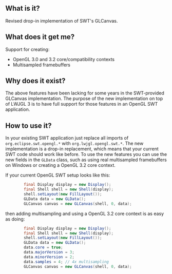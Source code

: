 ## What is it?

Revised drop-in implementation of SWT's GLCanvas.

## What does it get me?

Support for creating:
- OpenGL 3.0 and 3.2 core/compatibility contexts
- Multisampled framebuffers

## Why does it exist?

The above features have been lacking for some years in the SWT-provided GLCanvas implementation.
The purpose of the new implementation on top of LWJGL 3 is to have full support for those features in an OpenGL SWT application.

## How to use it?

In your existing SWT application just replace all imports of `org.eclipse.swt.opengl.*` with `org.lwjgl.opengl.swt.*`.
The new implementation is a drop-in replacement, which means that your current SWT code should work like before.
To use the new features you can use the new fields in the `GLData` class, such as using real multisampled framebuffers on Windows
or creating a OpenGL 3.2 core context.

If your current OpenGL SWT setup looks like this:
```Java
		final Display display = new Display();
		final Shell shell = new Shell(display);
		shell.setLayout(new FillLayout());
		GLData data = new GLData();
		GLCanvas canvas = new GLCanvas(shell, 0, data);
```
then adding multisampling and using a OpenGL 3.2 core context is as easy as doing:
```Java
		final Display display = new Display();
		final Shell shell = new Shell(display);
		shell.setLayout(new FillLayout());
		GLData data = new GLData();
		data.core = true;
		data.majorVersion = 3;
		data.minorVersion = 2;
		data.samples = 4; // 4x multisampling
		GLCanvas canvas = new GLCanvas(shell, 0, data);
```
